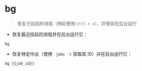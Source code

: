 # bg

> 恢复已挂起的进程（例如使用 `Ctrl + z`），并使其在后台运行

- 恢复最近挂起的进程并在后台运行它：

`bg`

- 恢复特定作业（使用 ` jobs -l` 获取其 ID）并在后台运行它：

`bg {{job_id}}`

[#]: contributors: ([琳小梁]，[Datura stramonium L.])